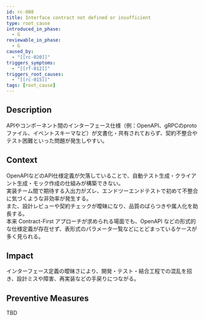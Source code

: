 ```yaml
---
id: rc-008
title: Interface contract not defined or insufficient
type: root_cause
introduced_in_phase:
  - G
reviewable_in_phase:
  - G
caused_by:
  - "[[rc-020]]"
triggers_symptoms:
  - "[[rf-012]]"
triggers_root_causes:
  - "[[rc-015]]"
tags: [root_cause]
---
```


## Description
APIやコンポーネント間のインターフェース仕様（例：OpenAPI、gRPCのprotoファイル、イベントスキーマなど）が文書化・共有されておらず、契約不整合やテスト困難といった問題が発生しやすい。

## Context
OpenAPIなどのAPI仕様定義が欠落していることで、自動テスト生成・クライアント生成・モック作成の仕組みが構築できない。  
実装チーム間で期待する入出力がズレ、エンドツーエンドテストで初めて不整合に気づくような非効率が発生する。  
また、設計レビューや契約チェックが曖昧になり、品質のばらつきや属人化を助長する。  
本来 Contract-First アプローチが求められる場面でも、OpenAPI などの形式的な仕様定義が存在せず、表形式のパラメータ一覧などにとどまっているケースが多く見られる。

## Impact
インターフェース定義の曖昧さにより、開発・テスト・結合工程での混乱を招き、設計ミスや障害、再実装などの手戻りにつながる。

## Preventive Measures
TBD